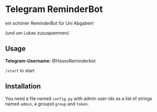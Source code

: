 # Telegram ReminderBot

ein schöner ReminderBot für Uni Abgaben!

(und um Lukas zuzuspammen)

## Usage
**Telegram-Username:** @HassoReminderbot

`/start` to start

## Installation
You need a file named `config.py` with admin user-ids as a list of strings named `admin`, a groupid `group` and `token`.
